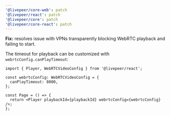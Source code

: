 ```yaml
---
'@livepeer/core-web': patch
'@livepeer/react': patch
'@livepeer/core': patch
'@livepeer/core-react': patch
---
```


**Fix:** resolves issue with VPNs transparently blocking WebRTC playback and failing to start.

The timeout for playback can be customized with `webrtcConfig.canPlayTimeout`:

```tsx
import { Player, WebRTCVideoConfig } from '@livepeer/react';

const webrtcConfig: WebRTCVideoConfig = {
  canPlayTimeout: 8000,
};

const Page = () => {
  return <Player playbackId={playbackId} webrtcConfig={webrtcConfig} />;
};
```
